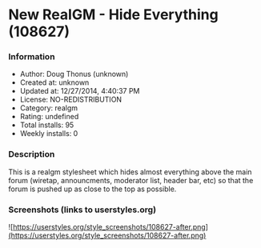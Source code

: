 # New RealGM - Hide Everything (108627)

### Information
- Author: Doug Thonus (unknown)
- Created at: unknown
- Updated at: 12/27/2014, 4:40:37 PM
- License: NO-REDISTRIBUTION
- Category: realgm
- Rating: undefined
- Total installs: 95
- Weekly installs: 0


### Description
This is a realgm stylesheet which hides almost everything above the main forum (wiretap, announcments, moderator list, header bar, etc) so that the forum is pushed up as close to the top as possible.


### Screenshots (links to userstyles.org)
![https://userstyles.org/style_screenshots/108627-after.png](https://userstyles.org/style_screenshots/108627-after.png)


